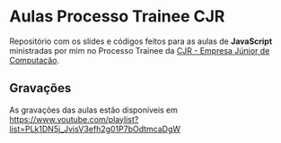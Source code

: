 # Aulas Processo Trainee CJR

Repositório com os slides e códigos feitos para as aulas de **JavaScript** ministradas por mim no Processo Trainee da [CJR - Empresa Júnior de Computação](https://cjr.org.br).

## Gravações

As gravações das aulas estão disponíveis em https://www.youtube.com/playlist?list=PLk1DN5j_JvjsV3efh2g01P7bOdtmcaDgW
